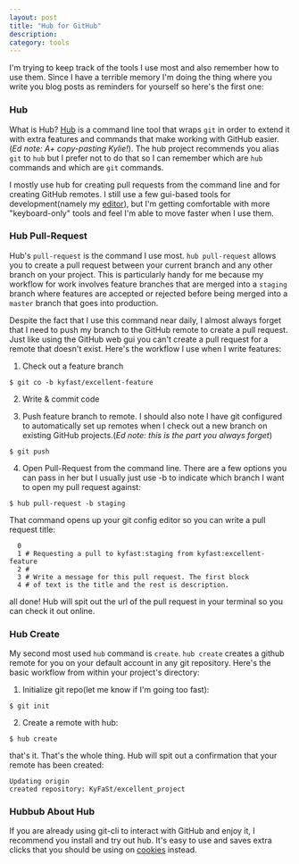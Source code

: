 ```yaml
---
layout: post
title: "Hub for GitHub"
description:
category: tools
---
```

I'm trying to keep track of the tools I use most and also remember how to use them. Since I have a terrible memory I'm doing the thing where you write you blog posts as reminders for yourself so here's the first one:

### Hub

What is Hub? [Hub](https://github.com/github/hub) is a command line tool that wraps `git` in order to extend it with extra features and commands that make working with GitHub easier. (*Ed note: A+ copy-pasting Kylie!*). The hub project recommends you alias `git` to `hub` but I prefer not to do that so I can remember which are `hub` commands and which are `git` commands.

I mostly use hub for creating pull requests from the command line and for creating GitHub remotes. I still use a few gui-based tools for development(namely my [editor](http://www.sublimetext.com/)), but I'm getting comfortable with more "keyboard-only" tools and feel I'm able to move faster when I use them.

### Hub Pull-Request

Hub's `pull-request` is the command I use most. `hub pull-request` allows you to create a pull request between your current branch and any other branch on your project. This is particularly handy for me because my workflow for work involves feature branches that are merged into a `staging` branch where features are accepted or rejected before being merged into a `master` branch that goes into production.

Despite the fact that I use this command near daily, I almost always forget that I need to push my branch to the GitHub remote to create a pull request. Just like using the GitHub web gui you can't create a pull request for a remote that doesn't exist. Here's the workflow I use when I write features:

1. Check out a feature branch

`$ git co -b kyfast/excellent-feature`

2. Write & commit code

3. Push feature branch to remote. I should also note I have git configured to automatically set up remotes when I check out a new branch on existing GitHub projects.(*Ed note: this is the part you always forget*)

`$ git push`

4. Open Pull-Request from the command line. There are a few options you can pass in her but I usually just use -b to indicate which branch I want to open my pull request against:

`$ hub pull-request -b staging`

That command opens up your git config editor so you can write a pull request title:

```
  0 
  1 # Requesting a pull to kyfast:staging from kyfast:excellent-feature
  2 #
  3 # Write a message for this pull request. The first block
  4 # of text is the title and the rest is description.
```
all done! Hub will spit out the url of the pull request in your terminal so you can check it out online.


### Hub Create

My second most used `hub` command is `create`. `hub create` creates a github remote for you on your default account in any git repository. Here's the basic workflow from within your project's directory:

1. Initialize git repo(let me know if I'm going too fast):

`$ git init`

2. Create a remote with hub:

`$ hub create`

that's it. That's the whole thing. Hub will spit out a confirmation that your remote has been created:

```
Updating origin
created repository: KyFaSt/excellent_project
```

### Hubbub About Hub

If you are already using git-cli to interact with GitHub and enjoy it, I recommend you install and try out hub. It's easy to use and saves extra clicks that you should be using on [cookies](http://orteil.dashnet.org/cookieclicker/) instead.

